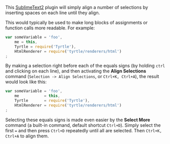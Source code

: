 This [SublimeText2][sublime] plugin will simply align a number of selections by inserting spaces on each line until they align.

This would typically be used to make long blocks of assignments or function calls more readable. For example:

```javascript
var someVariable = 'foo',
    me = this,
    Tyrtle = require('Tyrtle'),
    HtmlRenderer = require('tyrtle/renderers/html')
;
```

By making a selection right before each of the equals signs (by holding `ctrl` and clicking on each line), and then activating the **Align Selections** command (`Selection -> Align Selections`, or `Ctrl+K, Ctrl+A`), the result would look like this:

```javascript
var someVariable = 'foo',
    me           = this,
    Tyrtle       = require('Tyrtle'),
    HtmlRenderer = require('tyrtle/renderers/html')
;
```

Selecting these equals signs is made even easier by the **Select More** command (a built-in command, default shortcut `Ctrl+D`). Simply select the first `=` and then press `Ctrl+D` repeatedly until all are selected. Then `Ctrl+K, Ctrl+A` to align them.

[sublime]: http://www.sublimetext.com/
